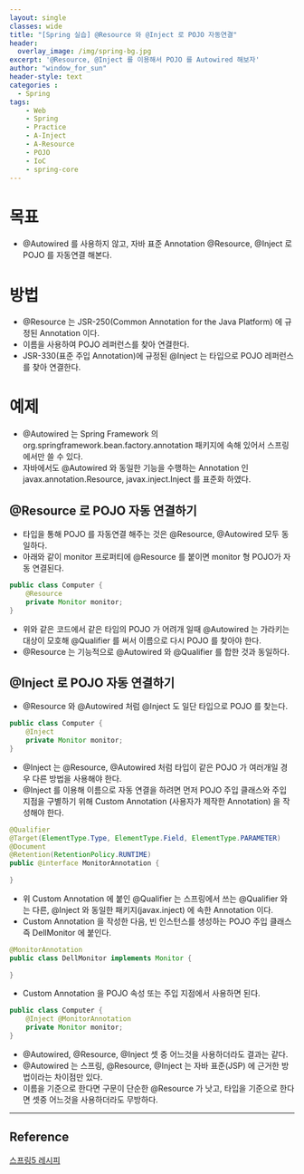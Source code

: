 ```yaml
--- 
layout: single
classes: wide
title: "[Spring 실습] @Resource 와 @Inject 로 POJO 자동연결"
header:
  overlay_image: /img/spring-bg.jpg
excerpt: '@Resource, @Inject 를 이용해서 POJO 를 Autowired 해보자'
author: "window_for_sun"
header-style: text
categories :
  - Spring
tags:
    - Web
    - Spring
    - Practice
    - A-Inject
    - A-Resource
    - POJO
    - IoC
    - spring-core
---  
```


# 목표
- @Autowired 를 사용하지 않고, 자바 표준 Annotation @Resource, @Inject 로 POJO 를 자동연결 해본다.

# 방법
- @Resource 는 JSR-250(Common Annotation for the Java Platform) 에 규정된 Annotation 이다.
- 이름을 사용하여 POJO 레퍼런스를 찾아 연결한다.
- JSR-330(표준 주입 Annotation)에 규정된 @Inject 는 타입으로 POJO 레퍼런스를 찾아 연결한다.

# 예제
- @Autowired 는 Spring Framework 의 org.springframework.bean.factory.annotation 패키지에 속해 있어서 스프링에서만 쓸 수 있다.
- 자바에서도 @Autowired 와 동일한 기능을 수행하는 Annotation 인 javax.annotation.Resource, javax.inject.Inject 를 표준화 하였다.

## @Resource 로 POJO 자동 연결하기
- 타입을 통해 POJO 를 자동연결 해주는 것은 @Resource, @Autowired 모두 동일하다.
- 아래와 같이 monitor 프로퍼티에 @Resource 를 붙이면 monitor 형 POJO가 자동 연결된다.

```java
public class Computer {
	@Resource
	private Monitor monitor;
}
```  

- 위와 같은 코드에서 같은 타임의 POJO 가 어려개 일때 @Autowired 는 가라키는 대상이 모호해 @Qualifier 를 써서 이름으로 다시 POJO 를 찾아야 한다.
- @Resource 는 기능적으로 @Autowired 와 @Qualifier 를 합한 것과 동일하다.

## @Inject 로 POJO 자동 연결하기
- @Resource 와 @Autowired 처럼 @Inject 도 일단 타입으로 POJO 를 찾는다.

```java
public class Computer {
	@Inject
	private Monitor monitor;
}
```  

- @Inject 는 @Resource, @Autowired 처럼 타입이 같은 POJO 가 여러개일 경우 다른 방법을 사용해야 한다.
- @Inject 를 이용해 이름으로 자동 연결을 하려면 먼저 POJO 주입 클래스와 주입 지점을 구별하기 위해 Custom Annotation (사용자가 제작한 Annotation) 을 작성해야 한다.

```java
@Qualifier
@Target(ElementType.Type, ElementType.Field, ElementType.PARAMETER)
@Document
@Retention(RetentionPolicy.RUNTIME)
public @interface MonitorAnnotation {
	
}
```  

- 위 Custom Annotation 에 붙인 @Qualifier 는 스프링에서 쓰는 @Qualifier 와는 다른, @Inject 와 동일한 패키지(javax.inject) 에 속한 Annotation 이다.
- Custom Annotation 을 작성한 다음, 빈 인스턴스를 생성하는 POJO 주입 클래스 즉 DellMonitor 에 붙인다.

```java
@MonitorAnnotation
public class DellMonitor implements Monitor {
	
}
```  

- Custom Annotation 을 POJO 속성 또는 주입 지점에서 사용하면 된다.

```java
public class Computer {
	@Inject @MonitorAnnotation
	private Monitor monitor;
}
```  

- @Autowired, @Resource, @Inject 셋 중 어느것을 사용하더라도 결과는 같다.
- @Autowired 는 스프링, @Resource, @Inject 는 자바 표준(JSP) 에 근거한 방법이라는 차이점만 있다.
- 이름을 기준으로 한다면 구문이 단순한 @Resource 가 낫고, 타입을 기준으로 한다면 셋중 어느것을 사용하더라도 무방하다.


---
## Reference
[스프링5 레시피](https://book.naver.com/bookdb/book_detail.nhn?bid=13911953)  


